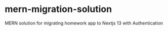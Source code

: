 # mern-migration-solution
MERN solution for migrating homework app to Nextjs 13 with Authentication
